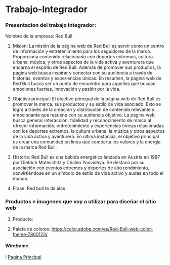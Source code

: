 # Trabajo-Integrador

### Presentacion del trabajo integrador:
Nombre de la empresa: Red Bull

1. Mision: La misión de la página web de Red Bull es servir como un centro de información y entretenimiento para los seguidores de la marca. Proporciona contenido relacionado con deportes extremos, cultura urbana, música, y otros aspectos de la vida activa y aventurera que encarna el espíritu de Red Bull. Además de promover sus productos, la página web busca inspirar y conectar con su audiencia a través de historias, eventos y experiencias únicas. En resumen, la página web de Red Bull busca ser un punto de encuentro para aquellos que buscan emociones fuertes, innovación y pasión por la vida.

2. Objetivo principal: El objetivo principal de la página web de Red Bull es promover la marca, sus productos y su estilo de vida asociado. Esto se logra a través de la creación y distribución de contenido relevante y emocionante que resuene con su audiencia objetivo. La página web busca generar interacción, fidelidad y reconocimiento de marca al ofrecer información, entretenimiento y experiencias únicas relacionadas con los deportes extremos, la cultura urbana, la música y otros aspectos de la vida activa y aventurera. En última instancia, el objetivo principal es crear una comunidad en línea que comparta los valores y la energía de la marca Red Bull.

3. Historia: Red Bull es una bebida energética lanzada en Austria en 1987 por Dietrich Mateschitz y Chaleo Yoovidhya. Se destacó por su asociación con eventos extremos y deportes de alto rendimiento, convirtiéndose en un símbolo de estilo de vida activo y audaz en todo el mundo.

4. Frase: Red bull te da alas 

### Productos e imagenes que voy a utilizar para diseñar el sitio web 

1. Producto: 

2. Paleta de colores: https://color.adobe.com/es/Red-Bull-web-color-theme-7860123/ 

#### Wireframe 

! [Pagina Principal](https://www.canva.com/design/DAGFPxOC76U/oomUPEuLNTFJPi2e4lSUIg/edit?utm_content=DAGFPxOC76U&utm_campaign=designshare&utm_medium=link2&utm_source=sharebutton) 